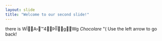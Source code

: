 ```yaml
---
layout: slide
title: "Welcome to our second slide!"
---
```

there is WÏA›™4ÞÎÎgWg *Chocolare* "(
Use the left arrow to go back!
